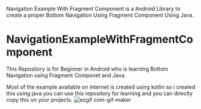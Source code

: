 Navigation Example With Fragment Component is a Android Library to create a proper Bottom Navigation Using Fragment Component Using Java.

# NavigationExampleWithFragmentComponent

This Repository is for Beginner in Android who is learning Bottom Navigation using Fragment Componet and Java.

Most of the example available on internet is created using kotlin so i created this using java you can use this repository for learning and you can directly copy this on your projects. 
![ezgif com-gif-maker](https://user-images.githubusercontent.com/54305068/111461800-ad995d80-8743-11eb-8253-2ccfaa358bec.gif)




